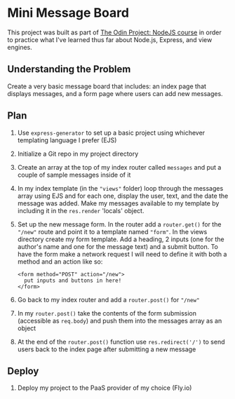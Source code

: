 # Mini Message Board

This project was built as part of <a href="https://www.theodinproject.com/lessons/nodejs-mini-message-board">The Odin Project: NodeJS course</a> in order to practice what I've learned thus far about Node.js, Express, and view engines.

## Understanding the Problem

Create a very basic message board that includes: an index page that displays messages, and a form page where users can add new messages.

## Plan

1. Use `express-generator` to set up a basic project using whichever templating language I prefer (EJS)

1. Initialize a Git repo in my project directory

1. Create an array at the top of my index router called `messages` and put a couple of sample messages inside of it

1. In my index template (in the `"views"` folder) loop through the messages array using EJS and for each one, display the user, text, and the date the message was added. Make my messages available to my template by including it in the `res.render` 'locals' object.

1. Set up the new message form. In the router add a `router.get()` for the `"/new"` route and point it to a template named `"form"`. In the views directory create my form template. Add a heading, 2 inputs (one for the author's name and one for the message text) and a submit button. To have the form make a network request I will need to define it with both a method and an action like so:
   ```
   <form method="POST" action="/new">
     put inputs and buttons in here!
   </form>
   ```

1. Go back to my index router and add a `router.post()` for `"/new"`

1. In my `router.post()` take the contents of the form submission (accessible as `req.body`) and push them into the messages array as an object

1. At the end of the `router.post()` function use `res.redirect('/')` to send users back to the index page after submitting a new message

## Deploy

1. Deploy my project to the PaaS provider of my choice (Fly.io)
